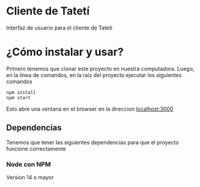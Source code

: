 # Cliente de Tatetí

Interfaz de usuario para el cliente de Tateti

# ¿Cómo instalar y usar?

Primero tenemos que clonar este proyecto en nuestra computadora. Luego, en la línea de comandos, en la raiz del proyecto ejecutar los siguientes comandos

```
npm install
npm start
```

Esto abre una ventana en el browser en la direccion [localhost:3000](http://localhost:3000/)

## Dependencias

Tenemos que tener las siguientes dependencias para que el proyecto funcione correctamente

### Node con NPM

Version 14 o mayor

